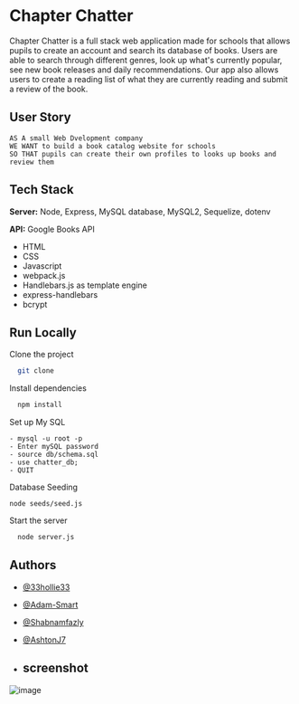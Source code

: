 # Chapter Chatter

Chapter Chatter is a full stack web application made for schools that allows pupils to create an account and search its database of books. Users are able to search through different genres, look up what's currently popular, see new book releases and daily recommendations. Our app also allows users to create a reading list of what they are currently reading and submit a review of the book.


## User Story
```
AS A small Web Dvelopment company
WE WANT to build a book catalog website for schools
SO THAT pupils can create their own profiles to looks up books and review them
```
## Tech Stack

**Server:** Node, Express, MySQL database, MySQL2, Sequelize, dotenv

**API:** Google Books API

- HTML
- CSS
- Javascript
- webpack.js
- Handlebars.js as template engine
- express-handlebars
- bcrypt


## Run Locally

Clone the project

```bash
  git clone 
```

Install dependencies

```bash
  npm install
```

Set up My SQL

```MYSQL
- mysql -u root -p
- Enter mySQL password
- source db/schema.sql
- use chatter_db;
- QUIT
```

Database Seeding 

```Seed
node seeds/seed.js
```

Start the server

```bash
  node server.js
```

## Authors

- [@33hollie33](https://www.github.com/33hollie33)
- [@Adam-Smart](https://www.github.com/Adam-Smart)
- [@Shabnamfazly](https://www.github.com/Shabnamfazly)
- [@AshtonJ7](https://www.github.com/AshtonJ7)

- ## screenshot

![image](https://github.com/AshtonJ7/prework-study-guide/assets/62944042/8848e89e-45fa-469d-8cca-be85818cd4bf)

